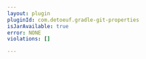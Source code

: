 ```yaml
---
layout: plugin
pluginId: com.detoeuf.gradle-git-properties
isJarAvailable: true
error: NONE
violations: []

---
```

